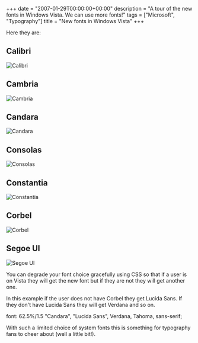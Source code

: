 +++
date = "2007-01-29T00:00:00+00:00"
description = "A tour of the new fonts in Windows Vista. We can use more fonts!"
tags = ["Microsoft", "Typography"]
title = "New fonts in Windows Vista"
+++

Here they are:

## Calibri

![Calibri][1]

## Cambria

![Cambria][2]

## Candara

![Candara][3]

## Consolas

![Consolas][4]

## Constantia

![Constantia][5]

## Corbel

![Corbel][6]

## Segoe UI

![Segoe UI][7]

You can degrade your font choice gracefully using CSS so that if a user is on
Vista they will get the new font but if they are not they will get another one.

In this example if the user does not have Corbel they get Lucida Sans. If they
don't have Lucida Sans they will get Verdana and so on.

font: 62.5%/1.5 "Candara", "Lucida Sans", Verdana, Tahoma, sans-serif;

With such a limited choice of system fonts this is something for typography fans
to cheer about (well a little bit!).

[1]: /images/articles/calibri.png
[2]: /images/articles/cambria.png
[3]: /images/articles/candara.png
[4]: /images/articles/consolas.png
[5]: /images/articles/constantia.png
[6]: /images/articles/corbel.png
[7]: /images/articles/segoe_ui.png

